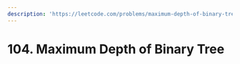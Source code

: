 ```yaml
---
description: 'https://leetcode.com/problems/maximum-depth-of-binary-tree'
---
```


# 104. Maximum Depth of Binary Tree

